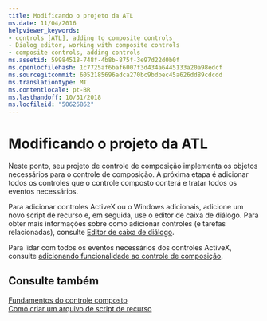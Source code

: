 ```yaml
---
title: Modificando o projeto da ATL
ms.date: 11/04/2016
helpviewer_keywords:
- controls [ATL], adding to composite controls
- Dialog editor, working with composite controls
- composite controls, adding controls
ms.assetid: 59984518-748f-4b8b-875f-3e97d22d0b0f
ms.openlocfilehash: 1c7725af6baf6007f3d434a6445133a20a98edcf
ms.sourcegitcommit: 6052185696adca270bc9bdbec45a626dd89cdcdd
ms.translationtype: MT
ms.contentlocale: pt-BR
ms.lasthandoff: 10/31/2018
ms.locfileid: "50626862"
---
```

# <a name="modifying-the-atl-project"></a>Modificando o projeto da ATL

Neste ponto, seu projeto de controle de composição implementa os objetos necessários para o controle de composição. A próxima etapa é adicionar todos os controles que o controle composto conterá e tratar todos os eventos necessários.

Para adicionar controles ActiveX ou o Windows adicionais, adicione um novo script de recurso e, em seguida, use o editor de caixa de diálogo. Para obter mais informações sobre como adicionar controles (e tarefas relacionadas), consulte [Editor de caixa de diálogo](../windows/dialog-editor.md).

Para lidar com todos os eventos necessários dos controles ActiveX, consulte [adicionando funcionalidade ao controle de composição](../atl/adding-functionality-to-the-composite-control.md).

## <a name="see-also"></a>Consulte também

[Fundamentos do controle composto](../atl/atl-composite-control-fundamentals.md)<br/>
[Como criar um arquivo de script de recurso](../windows/how-to-create-a-resource-script-file.md)

